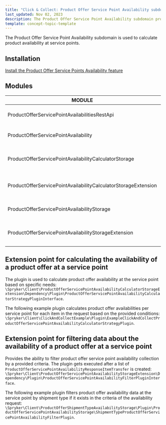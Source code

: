 ```yaml
---
title: "Click & Collect: Product Offer Service Point Availability subdomain"
last_updated: Nov 02, 2023
description: The Product Offer Service Point Availability subdomain provides the extension points for calculating and filtering data related to the availability of a product offer at a service point.
template: concept-topic-template
---
```


The Product Offer Service Point Availability subdomain is used to calculate product availability at service points.

## Installation

[Install the Product Offer Service Points Availability feature](/docs/pbc/all/install-features/{{page.version}}/install-the-product-offer-service-points-availability-feature.html)

## Modules

| MODULE                                                         | EXPECTED DIRECTORY                                                                   |
|----------------------------------------------------------------|--------------------------------------------------------------------------------------|
| ProductOfferServicePointAvailabilitiesRestApi                  | vendor/spryker/product-offer-service-point-availabilities-rest-api                   |
| ProductOfferServicePointAvailability                           | vendor/spryker/product-offer-service-point-availability                              |
| ProductOfferServicePointAvailabilityCalculatorStorage          | vendor/spryker/product-offer-service-point-availability-calculator-storage           |
| ProductOfferServicePointAvailabilityCalculatorStorageExtension | vendor/spryker/product-offer-service-point-availability-calculator-storage-extension |
| ProductOfferServicePointAvailabilityStorage                    | vendor/spryker/product-offer-service-point-availability-storage                      |
| ProductOfferServicePointAvailabilityStorageExtension           | vendor/spryker/product-offer-service-point-availability-storage-extension            |

## Extension point for calculating the availability of a product offer at a service point

The plugin is used to calculate product offer availability at the service point based on specific needs: `\Spryker\Client\ProductOfferServicePointAvailabilityCalculatorStorageExtension\Dependency\Plugin\ProductOfferServicePointAvailabilityCalculatorStrategyPluginInterface`.

The following example plugin calculates product offer availabilities per service point for each item in the request based on the provided conditions:
`\Spryker\Client\ClickAndCollectExample\Plugin\ExampleClickAndCollectProductOfferServicePointAvailabilityCalculatorStrategyPlugin`.


## Extension point for filtering data about the availability of a product offer at a service point

Provides the ability to filter product offer service point availability collection by a provided criteria. The plugin gets executed after a list of `ProductOfferServicePointAvailabilityResponseItemTransfer` is created: `\Spryker\Client\ProductOfferServicePointAvailabilityStorageExtension\Dependency\Plugin\ProductOfferServicePointAvailabilityFilterPluginInterface`.


The following example plugin filters product offer availability data at the service point by shipment type if it exists in the criteria of the availability request: `\Spryker\Client\ProductOfferShipmentTypeAvailabilityStorage\Plugin\ProductOfferServicePointAvailabilityStorage\ShipmentTypeProductOfferServicePointAvailabilityFilterPlugin`.
